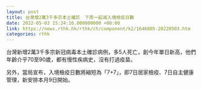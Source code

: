 ```yaml
---
layout: post
title: 台灣增2萬3千多宗本土確診　下周一起減入境檢疫日數
date: 2022-05-03 15:24:16.000000000 +08:00
link: https://news.rthk.hk/rthk/ch/component/k2/1646805-20220503.htm
categories: rthk
---
```


台灣新增2萬3千多宗新冠病毒本土確診病例，多5人死亡，創今年單日新高，他們年齡介乎70至90歲，都有慢性疾病史，沒有打過疫苗。

另外，當局宣布，入境檢疫日數將縮短為「7+7」，即7日居家檢疫、7日自主健康管理，新安排本月9日開始。
